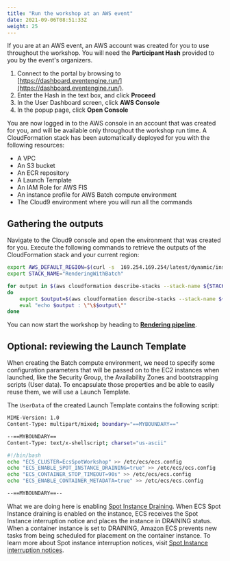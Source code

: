 ```yaml
---
title: "Run the workshop at an AWS event"
date: 2021-09-06T08:51:33Z
weight: 25
---
```


If you are at an AWS event, an AWS account was created for you to use throughout the workshop. You will need the **Participant Hash** provided to you by the event's organizers.

1. Connect to the portal by browsing to [https://dashboard.eventengine.run/](https://dashboard.eventengine.run/).
2. Enter the Hash in the text box, and click **Proceed**
3. In the User Dashboard screen, click **AWS Console**
4. In the popup page, click **Open Console**

You are now logged in to the AWS console in an account that was created for you, and will be available only throughout the workshop run time. A CloudFormation stack has been automatically deployed for you with the following resources:

- A VPC
- An S3 bucket
- An ECR repository
- A Launch Template
- An IAM Role for AWS FIS
- An instance profile for AWS Batch compute environment
- The Cloud9 environment where you will run all the commands

## Gathering the outputs

Navigate to the Cloud9 console and open the environment that was created for you. Execute the following commands to retrieve the outputs of the CloudFormation stack and your current region:

```bash
export AWS_DEFAULT_REGION=$(curl -s  169.254.169.254/latest/dynamic/instance-identity/document | jq -r '.region')
export STACK_NAME="RenderingWithBatch"

for output in $(aws cloudformation describe-stacks --stack-name ${STACK_NAME} --query 'Stacks[].Outputs[].OutputKey' --output text)
do
    export $output=$(aws cloudformation describe-stacks --stack-name ${STACK_NAME} --query 'Stacks[].Outputs[?OutputKey==`'$output'`].OutputValue' --output text)
    eval "echo $output : \"\$$output\""
done
```

You can now start the workshop by heading to [**Rendering pipeline**](/rendering-with-batch/rendering_pipeline.html).

## Optional: reviewing the Launch Template

When creating the Batch compute environment, we need to specify some configuration parameters that will be passed on to the EC2 instances when launched, like the Security Group, the Availability Zones and bootstrapping scripts (User data). To encapsulate those properties and be able to easily reuse them, we will use a Launch Template.

The `UserData` of the created Launch Template contains the following script:

```bash
MIME-Version: 1.0
Content-Type: multipart/mixed; boundary="==MYBOUNDARY=="

--==MYBOUNDARY==
Content-Type: text/x-shellscript; charset="us-ascii"

#!/bin/bash
echo "ECS_CLUSTER=EcsSpotWorkshop" >> /etc/ecs/ecs.config
echo "ECS_ENABLE_SPOT_INSTANCE_DRAINING=true" >> /etc/ecs/ecs.config
echo "ECS_CONTAINER_STOP_TIMEOUT=90s" >> /etc/ecs/ecs.config
echo "ECS_ENABLE_CONTAINER_METADATA=true" >> /etc/ecs/ecs.config

--==MYBOUNDARY==--
```

What we are doing here is enabling [Spot Instance Draining](https://docs.aws.amazon.com/AmazonECS/latest/developerguide/container-instance-spot.html). When ECS Spot Instance draining is enabled on the instance, ECS receives the Spot Instance interruption notice and places the instance in DRAINING status. When a container instance is set to DRAINING, Amazon ECS prevents new tasks from being scheduled for placement on the container instance. To learn more about Spot instance interruption notices, visit [Spot Instance interruption notices](https://docs.aws.amazon.com/AWSEC2/latest/UserGuide/spot-interruptions.html#spot-instance-termination-notices).
